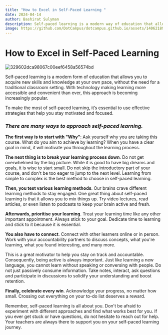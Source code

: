 ```yaml
---
title: "How to Excel in Self-Paced Learning "
date: 2024-04-14
author: Bashirat Sulyman
description: Self-paced learning is a modern way of education that allows individuals to learn new skills at their own pace without a traditional classroom. Learn how to make it work for you.
image: https://github.com/DotCampus/dotcampus.github.io/assets/140621895/c59ea376-be0a-4543-a74d-1a75a998a4ea
---
```


# How to Excel in Self-Paced Learning 

![329602dca98067c00eef6458a56574bd](https://github.com/DotCampus/dotcampus.github.io/assets/140621895/c59ea376-be0a-4543-a74d-1a75a998a4ea)

Self-paced learning is a modern form of education that allows you to acquire new skills and knowledge at your own pace, without the need for a traditional classroom setting. With technology making learning more accessible and convenient than ever, this approach is becoming increasingly popular.

To make the most of self-paced learning, it’s essential to use effective strategies that help you stay motivated and focused.

### _There are many ways to approach self-paced learning._

**The first way is to start with "Why"**: Ask yourself why you are taking this course. What do you aim to achieve by learning? When you have a clear goal in mind, it will motivate you throughout the learning process.

**The next thing is to break your learning process down**. Do not get overwhelmed by the big picture. While it is good to have big dreams and goals, it is wise to start small. Do not skip the introductory part of your course, and don't be too eager to jump to the next level. Learning from simple to complex is the best method to choose in self-paced learning.

**Then, you test various learning methods**. Our brains crave different learning methods to stay engaged. One great thing about self-paced learning is that it allows you to mix things up. Try video lectures, read articles, or even listen to podcasts to keep your brain active and fresh.

**Afterwards, prioritise your learning**. Treat your learning time like any other important appointment. Always stick to your goal. Dedicate time to learning and stick to it because it is essential.

**You also have to connect**. Connect with other learners online or in person. Work with your accountability partners to discuss concepts, what you're learning, what you found interesting, and many more. 

This is a great motivator to help you stay on track and accountable. Consequently, being active is always important. Just like learning a new language, you cannot learn without speaking or conversing with people. Do not just passively consume information. Take notes, interact, ask questions and participate in discussions to solidify your understanding and boost retention.

**Finally, celebrate every win**. Acknowledge your progress, no matter how small. Crossing out everything on your to-do list deserves a reward.

Remember, self-paced learning is all about you. Don't be afraid to experiment with different approaches and find what works best for you. If you ever get stuck or have questions, do not hesitate to reach out for help. Your teachers are always there to support you on your self-paced learning journey.
